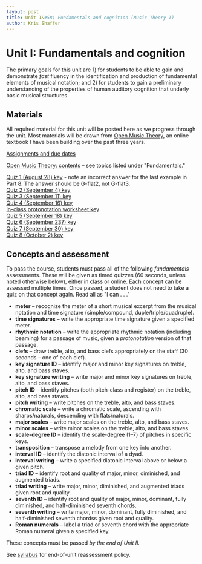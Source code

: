 ```yaml
---
layout: post
title: Unit I&#58; Fundamentals and cognition (Music Theory I)
author: Kris Shaffer
---
```


# Unit I: Fundamentals and cognition

The primary goals for this unit are 1) for students to be able to gain and demonstrate *fast* fluency in the identification and production of fundamental elements of musical notation; and 2) for students to gain a preliminary understanding of the properties of human auditory cognition that underly basic musical structures.

## Materials ##

All required material for this unit will be posted here as we progress through the unit. Most materials will be drawn from [Open Music Theory](http://openmusictheory.com), an online textbook I have been building over the past three years.

[Assignments and due dates](mt1-assign.html)

[Open Music Theory: contents](http://openmusictheory.com/contents.html) – see topics listed under "Fundamentals."

[Quiz 1 (August 28) key](materials/mt1-quiz1-key.pdf) - note an incorrect answer for the last example in Part 8. The answer should be G-flat2, not G-flat3.  
[Quiz 2 (September 4) key](materials/mt1-quiz2-key.pdf)  
[Quiz 3 (September 11) key](materials/mt1-quiz3-key.pdf)  
[Quiz 4 (September 16) key](materials/mt1-quiz4-key.pdf)  
[In-class protonotation worksheet key](materials/protoToRhythm-key.pdf)  
[Quiz 5 (September 18) key](materials/mt1-quiz5-key.pdf)  
[Quiz 6 (September 23?) key](materials/mt1-quiz6-key.pdf)  
[Quiz 7 (September 30) key](materials/mt1-quiz7-key.pdf)  
[Quiz 8 (October 2) key](materials/mt1-quiz8-key.pdf)  


## Concepts and assessment

To pass the course, students must pass all of the following *fundamentals* assessments. These will be given as timed quizzes (60 seconds, unless noted otherwise below), either in class or online. Each concept can be assessed multiple times. Once passed, a student does not need to take a quiz on that concept again. Read all as "I can . . ."

- **meter** – recognize the meter of a short musical excerpt from the musical notation and time signature (simple/compound, duple/triple/quadruple).  
- **time signatures** – write the appropriate time signature given a specified meter.  
- **rhythmic notation** – write the appropriate rhythmic notation (including beaming) for a passage of music, given a *protonotation* version of that passage.  
- **clefs** – draw treble, alto, and bass clefs appropriately on the staff (30 seconds – one of each clef).  
- **key signature ID** – identify major and minor key signatures on treble, alto, and bass staves.  
- **key signature writing** – write major and minor key signatures on treble, alto, and bass staves.  
- **pitch ID** – identify pitches (both pitch-class and register) on the treble, alto, and bass staves.  
- **pitch writing** – write pitches on the treble, alto, and bass staves.  
- **chromatic scale** – write a chromatic scale, ascending with sharps/naturals, descending with flats/naturals.  
- **major scales** – write major scales on the treble, alto, and bass staves.  
- **minor scales** – write minor scales on the treble, alto, and bass staves.  
- **scale-degree ID** – identify the scale-degree (1–7) of pitches in specific keys.  
- **transposition** – transpose a melody from one key into another.  
- **interval ID** – identify the diatonic interval of a dyad.  
- **interval writing** – write a specified diatonic interval above or below a given pitch.  
- **triad ID** – identify root and quality of major, minor, diminished, and augmented triads.  
- **triad writing** – write major, minor, diminished, and augmented triads given root and quality.  
- **seventh ID** – identify root and quality of major, minor, dominant, fully diminished, and half-diminished seventh chords.  
- **seventh writing** – write major, minor, dominant, fully diminished, and half-diminished seventh chordss given root and quality.  
- **Roman numerals** – label a triad or seventh chord with the appropriate Roman numeral given a specified key.

These concepts must be passed *by the end of Unit II.*

See [syllabus](theory1.html) for end-of-unit reassessment policy.